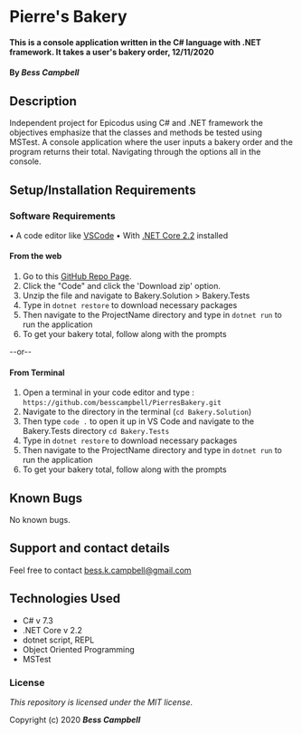 # Pierre's Bakery

#### This is a console application written in the C# language with .NET framework. It takes a user's bakery order, 12/11/2020

#### By **_Bess Campbell_**

## Description

  Independent project for Epicodus using C# and .NET framework the objectives emphasize that the classes and methods be tested using MSTest. A console application where the user inputs a bakery order and the program returns their total. Navigating through the options all in the console.

## Setup/Installation Requirements

### Software Requirements
• A code editor like [VSCode](https://code.visualstudio.com/download)
• With [.NET Core 2.2](https://dotnet.microsoft.com/download/dotnet-core/thank-you/sdk-2.2.106-macos-x64-installer) installed

#### From the web
1. Go to this [GitHub Repo Page](https://github.com/besscampbell/PierresBakery.git).
2. Click the "Code" and click the 'Download zip' option.
3. Unzip the file and navigate to Bakery.Solution > Bakery.Tests
4. Type in `dotnet restore` to download necessary packages
5. Then navigate to the ProjectName directory and type in `dotnet run` to run the application
6. To get your bakery total, follow along with the prompts

--or--

#### From Terminal

1. Open a terminal in your code editor and type 
: `https://github.com/besscampbell/PierresBakery.git`
2. Navigate to the directory in the terminal (`cd Bakery.Solution`)
3. Then type `code .` to open it up in VS Code and navigate to the Bakery.Tests directory `cd Bakery.Tests`
4. Type in `dotnet restore` to download necessary packages
5. Then navigate to the ProjectName directory and type in `dotnet run` to run the application
6. To get your bakery total, follow along with the prompts



## Known Bugs

No known bugs.

## Support and contact details

Feel free to contact <bess.k.campbell@gmail.com>

## Technologies Used

- C# v 7.3
- .NET Core v 2.2
- dotnet script, REPL
- Object Oriented Programming
- MSTest

### License

*This repository is licensed under the MIT license.*

Copyright (c) 2020 **_Bess Campbell_**